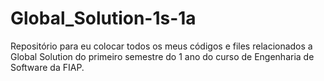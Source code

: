 # Global_Solution-1s-1a

Repositório para eu colocar todos os meus códigos e files relacionados a Global Solution do primeiro semestre do 1 ano do curso de Engenharia de Software da FIAP.
